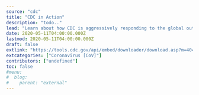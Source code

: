 ```yaml
---
source: "cdc"
title: "CDC in Action"
description: "todo.."
lead: "Learn about how CDC is aggressively responding to the global outbreak of COVID-19 and preparing for the potential of community spread in the United States."
date: 2020-05-11T04:00:00.000Z
lastmod: 2020-05-11T04:00:00.000Z
draft: false
extlink: "https://tools.cdc.gov/api/embed/downloader/download.asp?m=404952&c=407520"
extcategories: ["Coronavirus [CoV]"]
contributors: ["undefined"]
toc: false
#menu:
#  blog:
#    parent: "external"
---
```

